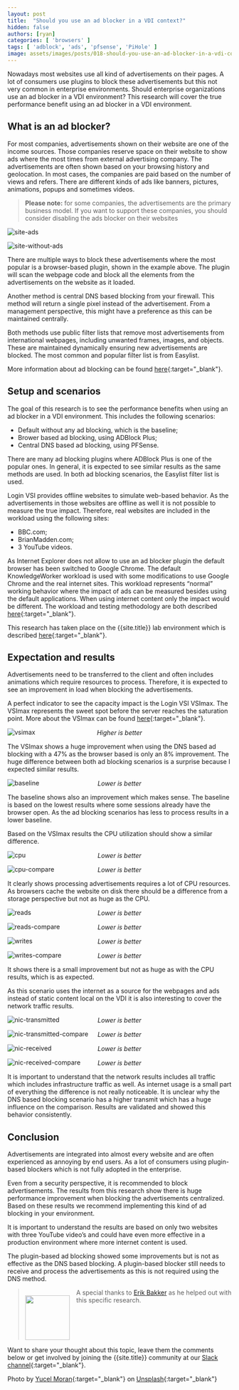 ```yaml
---
layout: post
title:  "Should you use an ad blocker in a VDI context?"
hidden: false
authors: [ryan]
categories: [ 'browsers' ]
tags: [ 'adblock', 'ads', 'pfsense', 'PiHole' ]
image: assets/images/posts/018-should-you-use-an-ad-blocker-in-a-vdi-context/018-ad-blocker-feature-image.png
---
```

Nowadays most websites use all kind of advertisements on their pages. A lot of consumers use plugins to block these advertisements but this not very common in enterprise environments. Should enterprise organizations use an ad blocker in a VDI environment? This research will cover the true performance benefit using an ad blocker in a VDI environment.

## What is an ad blocker?
For most companies, advertisements shown on their website are one of the income sources. Those companies reserve space on their website to show ads where the most times from external advertising company. The advertisements are often shown based on your browsing history and geolocation. In most cases, the companies are paid based on the number of views and refers. There are different kinds of ads like banners, pictures, animations, popups and sometimes videos.

> **Please note:** for some companies, the advertisements are the primary business model. If you want to support these companies, you should consider disabling the ads blocker on their websites

![site-ads]({{site.baseurl}}/assets/images/posts/018-should-you-use-an-ad-blocker-in-a-vdi-context/018-ad-blocker-website-with-ad.png)

![site-without-ads]({{site.baseurl}}/assets/images/posts/018-should-you-use-an-ad-blocker-in-a-vdi-context/018-ad-blocker-website-without-ad.png)

There are multiple ways to block these advertisements where the most popular is a browser-based plugin, shown in the example above. The plugin will scan the webpage code and block all the elements from the advertisements on the website as it loaded.

Another method is central DNS based blocking from your firewall. This method will return a single pixel instead of the advertisement. From a management perspective, this might have a preference as this can be maintained centrally.

Both methods use public filter lists that remove most advertisements from international webpages, including unwanted frames, images, and objects. These are maintained dynamically ensuring new advertisements are blocked. The most common and popular filter list is from Easylist.

More information about ad blocking can be found [here](https://en.wikipedia.org/wiki/Ad_blocking){:target="_blank"}.

## Setup and scenarios
The goal of this research is to see the performance benefits when using an ad blocker in a VDI environment. This includes the following scenarios:

  * Default without any ad blocking, which is the baseline;
  * Brower based ad blocking, using ADBlock Plus;
  * Central DNS based ad blocking, using PFSense.

There are many ad blocking plugins where ADBlock Plus is one of the popular ones. In general, it is expected to see similar results as the same methods are used. In both ad blocking scenarios, the Easylist filter list is used.

Login VSI provides offline websites to simulate web-based behavior. As the advertisements in those websites are offline as well it is not possible to measure the true impact. Therefore, real websites are included in the workload using the following sites:

  * BBC.com;
  * BrianMadden.com;
  * 3 YouTube videos.

As Internet Explorer does not allow to use an ad blocker plugin the default browser has been switched to Google Chrome. The default KnowledgeWorker workload is used with some modifications to use Google Chrome and the real internet sites. This workload represents “normal” working behavior where the impact of ads can be measured besides using the default applications. When using internet content only the impact would be different. The workload and testing methodology are both described [here]({{site.baseurl}}/insight-in-the-testing-methodology){:target="_blank"}.

This research has taken place on the {{site.title}} lab environment which is described [here]({{site.baseurl}}/architecture-and-hardware-setup-overview-2018){:target="_blank"}.

## Expectation and results
Advertisements need to be transferred to the client and often includes animations which require resources to process. Therefore, it is expected to see an improvement in load when blocking the advertisements.

A perfect indicator to see the capacity impact is the Login VSI VSImax. The VSImax represents the sweet spot before the server reaches the saturation point. More about the VSImax can be found [here](https://www.loginvsi.com/blog-alias/login-vsi/481-calculating-maximum-virtual-desktop-capacity-vsimax-explained){:target="_blank"}.

![vsimax]({{site.baseurl}}/assets/images/posts/018-should-you-use-an-ad-blocker-in-a-vdi-context/018-ad-blocker-vsimax.png)
<p align="center" style="margin-top: -30px;" >
  <i>Higher is better</i>
</p>

The VSImax shows a huge improvement when using the DNS based ad blocking with a 47% as the browser based is only an 8% improvement. The huge difference between both ad blocking scenarios is a surprise because I expected similar results.

![baseline]({{site.baseurl}}/assets/images/posts/018-should-you-use-an-ad-blocker-in-a-vdi-context/018-ad-blocker-baseline.png)
<p align="center" style="margin-top: -30px;" >
  <i>Lower is better</i>
</p>

The baseline shows also an improvement which makes sense. The baseline is based on the lowest results where some sessions already have the browser open. As the ad blocking scenarios has less to process results in a lower baseline.

Based on the VSImax results the CPU utilization should show a similar difference.

![cpu]({{site.baseurl}}/assets/images/posts/018-should-you-use-an-ad-blocker-in-a-vdi-context/018-ad-blocker-host-cpu.png)
<p align="center" style="margin-top: -30px;" >
  <i>Lower is better</i>
</p>

![cpu-compare]({{site.baseurl}}/assets/images/posts/018-should-you-use-an-ad-blocker-in-a-vdi-context/018-ad-blocker-host-cpu-compare.png)
<p align="center" style="margin-top: -30px;" >
  <i>Lower is better</i>
</p>

It clearly shows processing advertisements requires a lot of CPU resources. As browsers cache the website on disk there should be a difference from a storage perspective but not as huge as the CPU.

![reads]({{site.baseurl}}/assets/images/posts/018-should-you-use-an-ad-blocker-in-a-vdi-context/018-ad-blocker-host-reads.png)
<p align="center" style="margin-top: -30px;" >
  <i>Lower is better</i>
</p>

![reads-compare]({{site.baseurl}}/assets/images/posts/018-should-you-use-an-ad-blocker-in-a-vdi-context/018-ad-blocker-host-reads-compare.png)
<p align="center" style="margin-top: -30px;" >
  <i>Lower is better</i>
</p>

![writes]({{site.baseurl}}/assets/images/posts/018-should-you-use-an-ad-blocker-in-a-vdi-context/018-ad-blocker-host-writes.png)
<p align="center" style="margin-top: -30px;" >
  <i>Lower is better</i>
</p>

![writes-compare]({{site.baseurl}}/assets/images/posts/018-should-you-use-an-ad-blocker-in-a-vdi-context/018-ad-blocker-host-writes-compare.png)
<p align="center" style="margin-top: -30px;" >
  <i>Lower is better</i>
</p>

It shows there is a small improvement but not as huge as with the CPU results, which is as expected.

As this scenario uses the internet as a source for the webpages and ads instead of static content local on the VDI it is also interesting to cover the network traffic results.

![nic-transmitted]({{site.baseurl}}/assets/images/posts/018-should-you-use-an-ad-blocker-in-a-vdi-context/018-ad-blocker-host-nic-transmitted.png)
<p align="center" style="margin-top: -30px;" >
  <i>Lower is better</i>
</p>

![nic-transmitted-compare]({{site.baseurl}}/assets/images/posts/018-should-you-use-an-ad-blocker-in-a-vdi-context/018-ad-blocker-host-nic-transmitted-compare.png)
<p align="center" style="margin-top: -30px;" >
  <i>Lower is better</i>
</p>

![nic-received]({{site.baseurl}}/assets/images/posts/018-should-you-use-an-ad-blocker-in-a-vdi-context/018-ad-blocker-host-nic-received.png)
<p align="center" style="margin-top: -30px;" >
  <i>Lower is better</i>
</p>

![nic-received-compare]({{site.baseurl}}/assets/images/posts/018-should-you-use-an-ad-blocker-in-a-vdi-context/018-ad-blocker-host-nic-received-compare.png)
<p align="center" style="margin-top: -30px;" >
  <i>Lower is better</i>
</p>

It is important to understand that the network results includes all traffic which includes infrastructure traffic as well. As internet usage is a small part of everything the difference is not really noticeable. It is unclear why the DNS based blocking scenario has a higher transmit which has a huge influence on the comparison. Results are validated and showed this behavior consistently.

## Conclusion
Advertisements are integrated into almost every website and are often experienced as annoying by end users. As a lot of consumers using plugin-based blockers which is not fully adopted in the enterprise.

Even from a security perspective, it is recommended to block advertisements. The results from this research show there is huge performance improvement when blocking the advertisements centralized. Based on these results we recommend implementing this kind of ad blocking in your environment.

It is important to understand the results are based on only two websites with three YouTube video’s and could have even more effective in a production environment where more internet content is used.

The plugin-based ad blocking showed some improvements but is not as effective as the DNS based blocking. A plugin-based blocker still needs to receive and process the advertisements as this is not required using the DNS method.

> <div style="height: 115px;"> <img style="width: 100px; float: left; margin-right: 15px; margin-top: 15px" src="{{site.baseurl}}/assets/images/posts/018-should-you-use-an-ad-blocker-in-a-vdi-context/018-ad-blocker-erik-bakker.png"/> A special thanks to <a href="https://twitter.com/bakker_erik" target="_blank">Erik Bakker</a> as he helped out with this specific research. </div>

Want to share your thought about this topic, leave them the comments below or get involved by joining the {{site.title}} community at our [Slack channel](https://{{site.title}}.slack.com){:target="_blank"}.

Photo by [Yucel Moran](https://unsplash.com/photos/XJGJh_d0y4g?utm_source=unsplash&utm_medium=referral&utm_content=creditCopyText){:target="_blank"} on [Unsplash](https://unsplash.com/search/photos/ads?utm_source=unsplash&utm_medium=referral&utm_content=creditCopyText){:target="_blank"}